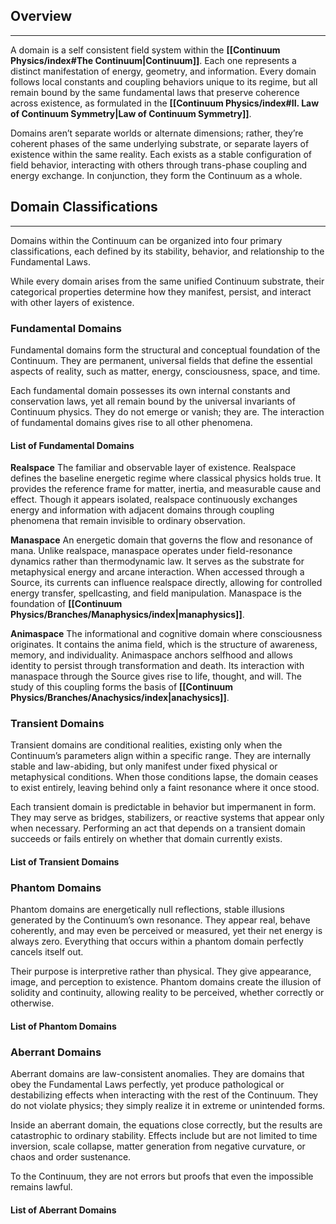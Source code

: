 ## Overview
---
A domain is a self consistent field system within the **[[Continuum Physics/index#The Continuum|Continuum]]**. Each one represents a distinct manifestation of energy, geometry, and information. Every domain follows local constants and coupling behaviors unique to its regime, but all remain bound by the same fundamental laws that preserve coherence across existence, as formulated in the **[[Continuum Physics/index#II. Law of Continuum Symmetry|Law of Continuum Symmetry]]**.

Domains aren’t separate worlds or alternate dimensions; rather, they’re coherent phases of the same underlying substrate, or separate layers of existence within the same reality. Each exists as a stable configuration of field behavior, interacting with others through trans-phase coupling and energy exchange. In conjunction, they form the Continuum as a whole.
## Domain Classifications 
---
Domains within the Continuum can be organized into four primary classifications, each defined by its stability, behavior, and relationship to the Fundamental Laws.

While every domain arises from the same unified Continuum substrate, their categorical properties determine how they manifest, persist, and interact with other layers of existence.
### Fundamental Domains
Fundamental domains form the structural and conceptual foundation of the Continuum.
They are permanent, universal fields that define the essential aspects of reality, such as matter, energy, consciousness, space, and time.

Each fundamental domain possesses its own internal constants and conservation laws, yet all remain bound by the universal invariants of Continuum physics. They do not emerge or vanish; they are. The interaction of fundamental domains gives rise to all other phenomena.
#### List of Fundamental Domains
**Realspace**
The familiar and observable layer of existence. Realspace defines the baseline energetic regime where classical physics holds true. It provides the reference frame for matter, inertia, and measurable cause and effect. Though it appears isolated, realspace continuously exchanges energy and information with adjacent domains through coupling phenomena that remain invisible to ordinary observation.

**Manaspace**
An energetic domain that governs the flow and resonance of mana. Unlike realspace, manaspace operates under field-resonance dynamics rather than thermodynamic law. It serves as the substrate for metaphysical energy and arcane interaction. When accessed through a Source, its currents can influence realspace directly, allowing for controlled energy transfer, spellcasting, and field manipulation. Manaspace is the foundation of **[[Continuum Physics/Branches/Manaphysics/index|manaphysics]]**.

**Animaspace**
The informational and cognitive domain where consciousness originates. It contains the anima field, which is the structure of awareness, memory, and individuality. Animaspace anchors selfhood and allows identity to persist through transformation and death. Its interaction with manaspace through the Source gives rise to life, thought, and will. The study of this coupling forms the basis of **[[Continuum Physics/Branches/Anachysics/index|anachysics]]**.
### Transient Domains
Transient domains are conditional realities, existing only when the Continuum’s parameters align within a specific range. They are internally stable and law-abiding, but only manifest under fixed physical or metaphysical conditions. When those conditions lapse, the domain ceases to exist entirely, leaving behind only a faint resonance where it once stood.

Each transient domain is predictable in behavior but impermanent in form. They may serve as bridges, stabilizers, or reactive systems that appear only when necessary. Performing an act that depends on a transient domain succeeds or fails entirely on whether that domain currently exists.
#### List of Transient Domains
### Phantom Domains
Phantom domains are energetically null reflections, stable illusions generated by the Continuum’s own resonance. They appear real, behave coherently, and may even be perceived or measured, yet their net energy is always zero. Everything that occurs within a phantom domain perfectly cancels itself out.

Their purpose is interpretive rather than physical. They give appearance, image, and perception to existence. Phantom domains create the illusion of solidity and continuity, allowing reality to be perceived, whether correctly or otherwise.
#### List of Phantom Domains
### Aberrant Domains
Aberrant domains are law-consistent anomalies. They are domains that obey the Fundamental Laws perfectly, yet produce pathological or destabilizing effects when interacting with the rest of the Continuum. They do not violate physics; they simply realize it in extreme or unintended forms.

Inside an aberrant domain, the equations close correctly, but the results are catastrophic to ordinary stability. Effects include but are not limited to time inversion, scale collapse, matter generation from negative curvature, or chaos and order sustenance.

To the Continuum, they are not errors but proofs that even the impossible remains lawful.
#### List of Aberrant Domains